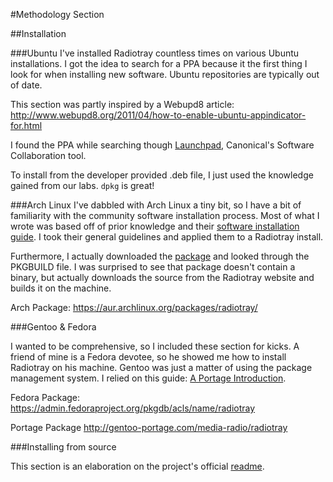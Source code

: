 #Methodology Section

##Installation


###Ubuntu
I've installed Radiotray countless times on various Ubuntu installations. I got the idea to search for a PPA because it the first thing I look for when installing new software. Ubuntu repositories are typically out of date.

This section was partly inspired by a Webupd8 article:
<http://www.webupd8.org/2011/04/how-to-enable-ubuntu-appindicator-for.html>

I found the PPA while searching though [Launchpad](http://launchpad.net), Canonical's Software Collaboration tool.

To install from the developer provided .deb file, I just used the knowledge gained from our labs. `dpkg` is great!


###Arch Linux
I've dabbled with Arch Linux a tiny bit, so I have a bit of familiarity with the community software installation process. Most of what I wrote was based off of prior knowledge and their [software installation guide](https://wiki.archlinux.org/index.php/AUR_User_Guidelines). I took their general guidelines and applied them to a Radiotray install.

Furthermore, I actually downloaded the [package](https://aur.archlinux.org/packages/radiotray/) and looked through the PKGBUILD file. I was surprised to see that package doesn't contain a binary, but actually downloads the source from the Radiotray website and builds it on the machine.

Arch Package:
  <https://aur.archlinux.org/packages/radiotray/>

###Gentoo & Fedora

I wanted to be comprehensive, so I included these section for kicks. A friend of mine is a Fedora devotee, so he showed me how to install Radiotray on his machine. Gentoo was just a matter of using the package management system. I relied on this guide: [A Portage Introduction](http://www.gentoo.org/doc/en/handbook/handbook-x86.xml?part=2&chap=1).

Fedora Package:
  <https://admin.fedoraproject.org/pkgdb/acls/name/radiotray>

Portage Package
  <http://gentoo-portage.com/media-radio/radiotray>

###Installing from source

This section is an elaboration on the project's official [readme](https://aur.archlinux.org/packages/radiotray/).
